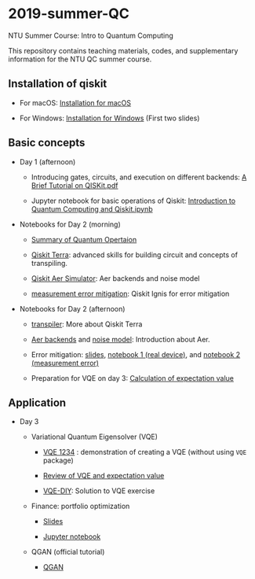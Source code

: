 # 2019-summer-QC
NTU Summer Course: Intro to Quantum Computing

This repository contains teaching materials, codes, and supplementary information for the NTU QC summer course.

## Installation of qiskit
* For macOS: [Installation for macOS](https://github.com/m24639297/2019-summer-QC/blob/master/Day1/Installation%20macOS.ipynb)

* For Windows: [Installation for Windows](https://github.com/m24639297/2019-summer-QC/blob/master/Day1/A%20Brief%20Tutorial%20on%20QISKit.pdf)
(First two slides)

## Basic concepts
* Day 1 (afternoon)
  
  * Introducing gates, circuits, and execution on different backends: [A Brief Tutorial on QISKit.pdf](https://github.com/m24639297/2019-summer-QC/blob/master/Day1/A%20Brief%20Tutorial%20on%20QISKit.pdf)

  * Jupyter notebook for basic operations of Qiskit: [Introduction to Quantum Computing and Qiskit.ipynb](https://github.com/m24639297/2019-summer-QC/blob/master/Day1/Introduction%20to%20Quantum%20Computing%20and%20Qiskit%20%20(Day-1).ipynb)


* Notebooks for Day 2 (morning)

   * [Summary of Quantum Opertaion](https://github.com/m24639297/2019-summer-QC/blob/master/Day2/summary_of_quantum_operations.ipynb) 
   
   * [Qiskit Terra](https://github.com/m24639297/2019-summer-QC/blob/master/Day2/Qiskit%20Terra_short_course.ipynb): advanced skills for building circuit and concepts of transpiling. 
   
   * [Qiskit Aer Simulator](https://github.com/m24639297/2019-summer-QC/blob/master/Day2/Qiskit_aer_Simulators_short_course.ipynb): Aer backends and noise model
   
   * [measurement error mitigation](https://github.com/m24639297/2019-summer-QC/blob/master/Day2/measurement_error_mitigation-short_course.ipynb): Qiskit Ignis for error mitigation
   
* Notebooks for Day 2 (afternoon)
   * [transpiler](https://github.com/m24639297/2019-summer-QC/blob/master/Day2/Introduction-to-Quantum-Computing-and-Qiskit-Day-2.ipynb): More about Qiskit Terra
   
   * [Aer backends](https://github.com/m24639297/2019-summer-QC/blob/master/Day2/Aer%20backends.ipynb) and [noise model](https://github.com/m24639297/2019-summer-QC/blob/master/Day2/noise%20model.ipynb): Introduction about Aer.
   
   * Error mitigation: [slides](https://github.com/m24639297/2019-summer-QC/blob/master/Day2/Error%20mitigation.pdf), [notebook 1 (real device)](https://github.com/m24639297/2019-summer-QC/blob/master/Day2/Error%20mitigation%20on%20real%20devices.ipynb), and [notebook 2 (measurement error)](https://github.com/m24639297/2019-summer-QC/blob/master/Day2/Measurement%20Error%20Mitigation.ipynb)
   
   * Preparation for VQE on day 3: [Calculation of expectation value](https://github.com/m24639297/2019-summer-QC/blob/master/Day2/Measure-the-Expectation-Value-of-Pauli-Matrices.pdf)
   
   
## Application 

* Day 3

  * Variational Quantum Eigensolver (VQE)
      <!--* [DIY notebook](https://github.com/m24639297/2019-summer-QC/blob/master/VQE-DIY.ipynb) (TO BE UPLOADED)-->
    
      * [VQE 1234](https://github.com/m24639297/2019-summer-QC/blob/master/Day3/Introduction-to-Quantum-Computing-and-Qiskit-Day-3.ipynb) : demonstration of creating a VQE (without using `VQE` package)
      
      * [Review of VQE and expectation value](https://github.com/m24639297/2019-summer-QC/blob/master/Day3/Variational-Quantum-Eigensolver.pdf)

      * [VQE-DIY](https://github.com/m24639297/2019-summer-QC/blob/master/Day3/VQE-DIY.ipynb): Solution to VQE exercise

  * Finance: portfolio optimization
      * [Slides](https://github.com/m24639297/2019-summer-QC/blob/master/Qiskit-Finance.pdf)
      
      * [Jupyter notebook](https://github.com/m24639297/2019-summer-QC/blob/master/portfolio.ipynb)
    
  * QGAN (official tutorial)
      * [QGAN](https://github.com/m24639297/2019-summer-QC/blob/master/Day3/qgans_for_loading_random_distributions.ipynb)
    
  

